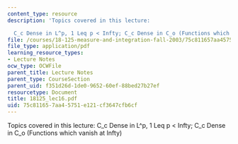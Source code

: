 ```yaml
---
content_type: resource
description: 'Topics covered in this lecture:

  C_c Dense in L^p, 1 Leq p < Infty; C_c Dense in C_o (Functions which vanish at Infty)'
file: /courses/18-125-measure-and-integration-fall-2003/75c811657aa45751e121cf3647cfb6cf_18125_lec16.pdf
file_type: application/pdf
learning_resource_types:
- Lecture Notes
ocw_type: OCWFile
parent_title: Lecture Notes
parent_type: CourseSection
parent_uid: f351d26d-1de0-9652-60ef-88bed27b27ef
resourcetype: Document
title: 18125_lec16.pdf
uid: 75c81165-7aa4-5751-e121-cf3647cfb6cf
---
```

Topics covered in this lecture:
C_c Dense in L^p, 1 Leq p < Infty; C_c Dense in C_o (Functions which vanish at Infty)

